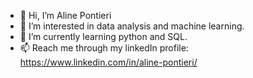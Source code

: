 - 👋 Hi, I’m Aline Pontieri
- 👀 I’m interested in data analysis and machine learning.
- 🌱 I’m currently learning python and SQL.
- 📫 Reach me through my linkedIn profile: https://www.linkedin.com/in/aline-pontieri/

<!---
AlinePontieri/AlinePontieri is a ✨ special ✨ repository because its `README.md` (this file) appears on your GitHub profile.
You can click the Preview link to take a look at your changes.
--->
